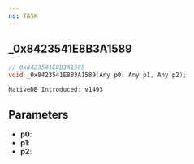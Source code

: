```yaml
---
ns: TASK
---
```

## _0x8423541E8B3A1589

```c
// 0x8423541E8B3A1589
void _0x8423541E8B3A1589(Any p0, Any p1, Any p2);
```

```
NativeDB Introduced: v1493
```

## Parameters
* **p0**:
* **p1**:
* **p2**:
